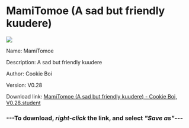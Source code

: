 # MamiTomoe (A sad but friendly kuudere)

<img src = "https://raw.githubusercontent.com/Arbiter1223/Koukou-Gurashi-Custom-Students/master/Students/Files/MamiTomoe%20(A%20sad%20but%20friendly%20kuudere).png">

Name: MamiTomoe

Description: A sad but friendly kuudere

Author: Cookie Boi

Version: V0.28

Download link: <a href="https://raw.githubusercontent.com/Arbiter1223/Koukou-Gurashi-Custom-Students/master/Students/Files/MamiTomoe%20(A%20sad%20but%20friendly%20kuudere)%20-%20Cookie%20Boi%2C%20V0.28.student">MamiTomoe (A sad but friendly kuudere) - Cookie Boi, V0.28.student</a>

### ---**To download, _right-click_ the link, and select _"Save as"_**---

